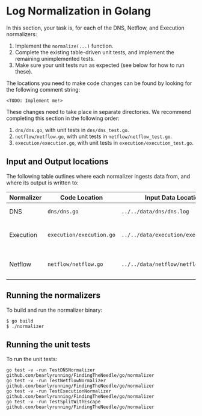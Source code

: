 # Log Normalization in Golang

In this section, your task is, for each of the DNS, Netflow, and Execution normalizers:

1. Implement the `normalize(...)` function.
2. Complete the existing table-driven unit tests, and implement the remaining unimplemented tests.
3. Make sure your unit tests run as expected (see below for how to run these).

The locations you need to make code changes can be found by looking for the following comment string:

```
<TODO: Implement me!>
```

These changes need to take place in separate directories. We recommend completing this section in the following order:

1. `dns/dns.go`, with unit tests in `dns/dns_test.go`.
2. `netflow/netflow.go`, with unit tests in `netflow/netflow_test.go`.
3. `execution/execution.go`, with unit tests in `execution/execution_test.go`.

## Input and Output locations

The following table outlines where each normalizer ingests data from, and where its output is written to:

| **Normalizer** | **Code Location**      | **Input Data Location**            | **Output Data Location**                                                                                         |
|----------------|------------------------|------------------------------------|------------------------------------------------------------------------------------------------------------------|
| DNS            | `dns/dns.go`           | `../../data/dns/dns.log`           | Binary: `../../data/dns/dns_normalized.binpb` JSON: `../../data/dns/dns_normalized.json`                         |
| Execution      | `execution/execution.go` | `../../data/execution/execution.log` | Binary: `../../data/execution/execution_normalized.binpb` JSON: `../../data/execution/execution_normalized.json` |
| Netflow        | `netflow/netflow.go`     | `../../data/netflow/netflow.log`     | Binary: `../../data/netflow/netflow_normalized.binpb` JSON: `../../data/netflow/netflow_normalized.json`         |

## Running the normalizers

To build and run the normalizer binary:

```
$ go build
$ ./normalizer
```

## Running the unit tests

To run the unit tests:

```
go test -v -run TestDNSNormalizer github.com/bearlyrunning/FindingTheNeedle/go/normalizer
go test -v -run TestNetflowNormalizer github.com/bearlyrunning/FindingTheNeedle/go/normalizer
go test -v -run TestExecutionNormalizer github.com/bearlyrunning/FindingTheNeedle/go/normalizer
go test -v -run TestSplitWithEscape github.com/bearlyrunning/FindingTheNeedle/go/normalizer
```
